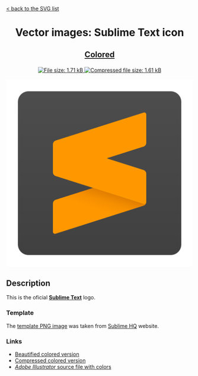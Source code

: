 [&lt; back to the SVG list](../ "Home page")

<h1><p align="center">Vector images: Sublime Text icon</p></h1>

<h2><p align="center"><a href="Sublime Text.colored.svg" title="View & Download Sublime Text colored icon">Colored</a></p></h2>
<div class="badges" align="center">
	<a href="Sublime Text.colored.svg" target="_blank" title="File size">
		<img alt="File size: 1.71 kB" src="https://img.shields.io/static/v1?cacheSeconds=10800&style=flat&label=File%20size&message=1.71%20kB&color=0aa">
	</a>
	<a href="./src/Sublime Text.colored.min.svg" target="_blank" title="File size">
		<img alt="Compressed file size: 1.61 kB" src="https://img.shields.io/static/v1?cacheSeconds=10800&style=flat&label=Compressed&message=1.61%20kB&color=bb0">
	</a>
</div>
<div>
	<br>
	<img src="Sublime Text.colored.svg" alt="Sublime Text colored icon" title="Sublime Text colored icon">
	<br>
</div>

## Description

This is the oficial **[Sublime Text](https://www.sublimetext.com "Visit sublimetext.com")** logo.

### Template

The [template PNG image](https://www.sublimehq.com/images/sublime_text.png "See template PNG file") was taken from [Sublime HQ](https://www.sublimehq.com "Visit sublimehq.com") website.


### Links

-   [Beautified colored version](Sublime%20Text.colored.svg "Download beautified colored SVG")
-   [Compressed colored version](./src/Sublime%20Text.colored.min.svg "Download compressed colored SVG")
-   [*Adobe Illustrator* source file with colors](./src/Sublime%20Text.colored.ai "Download Adobe Illustrator (.ai) source file with colors")